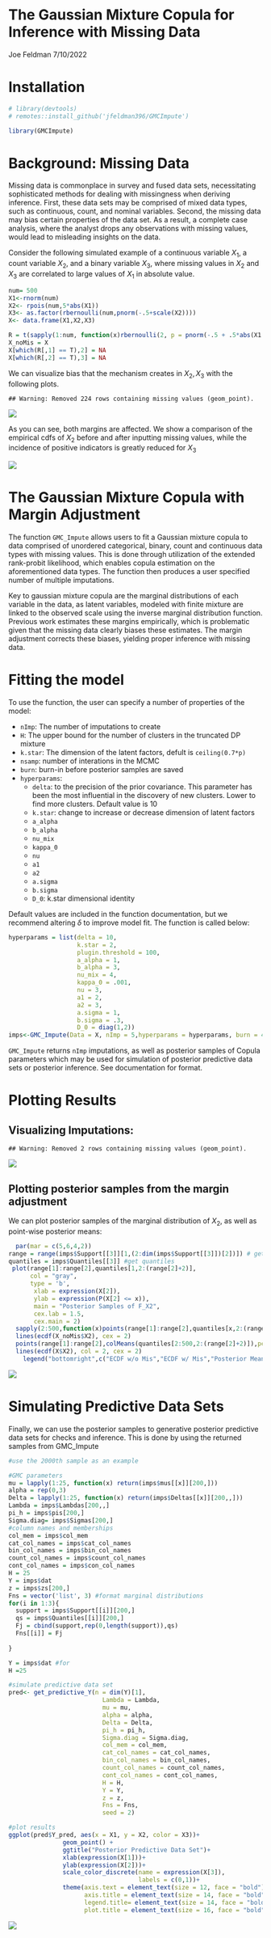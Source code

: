 The Gaussian Mixture Copula for Inference with Missing Data
================
Joe Feldman
7/10/2022

# Installation

``` r
# library(devtools)
# remotes::install_github('jfeldman396/GMCImpute')

library(GMCImpute)
```

# Background: Missing Data

Missing data is commonplace in survey and fused data sets, necessitating
sophisticated methods for dealing with missingness when deriving
inference. First, these data sets may be comprised of mixed data types,
such as continuous, count, and nominal variables. Second, the missing
data may bias certain properties of the data set. As a result, a
complete case analysis, where the analyst drops any observations with
missing values, would lead to misleading insights on the data.

Consider the following simulated example of a continuous variable
*X*<sub>1</sub>, a count variable *X*<sub>2</sub>, and a binary variable
*X*<sub>3</sub>, where missing values in *X*<sub>2</sub> and
*X*<sub>3</sub> are correlated to large values of *X*<sub>1</sub> in
absolute value.

``` r
num= 500
X1<-rnorm(num)
X2<- rpois(num,5*abs(X1))
X3<- as.factor(rbernoulli(num,pnorm(-.5+scale(X2))))
X<- data.frame(X1,X2,X3)

R = t(sapply(1:num, function(x)rbernoulli(2, p = pnorm(-.5 + .5*abs(X1[x]))))) # missingness mechanism
X_noMis = X
X[which(R[,1] == T),2] = NA
X[which(R[,2] == T),3] = NA
```

We can visualize bias that the mechanism creates in
*X*<sub>2</sub>, *X*<sub>3</sub> with the following plots.

    ## Warning: Removed 224 rows containing missing values (geom_point).

![](README_files/figure-gfm/unnamed-chunk-2-1.png)<!-- -->

As you can see, both margins are affected. We show a comparison of the
empirical cdfs of *X*<sub>2</sub> before and after inputting missing
values, while the incidence of positive indicators is greatly reduced
for *X*<sub>3</sub>

![](README_files/figure-gfm/unnamed-chunk-3-1.png)<!-- -->

# The Gaussian Mixture Copula with Margin Adjustment

The function `GMC_Impute` allows users to fit a Gaussian mixture copula
to data comprised of unordered categorical, binary, count and continuous
data types with missing values. This is done through utilization of the
extended rank-probit likelihood, which enables copula estimation on the
aforementioned data types. The function then produces a user specified
number of multiple imputations.

Key to gaussian mixture copula are the marginal distributions of each
variable in the data, as latent variables, modeled with finite mixture
are linked to the observed scale using the inverse marginal distribution
function. Previous work estimates these margins empirically, which is
problematic given that the missing data clearly biases these estimates.
The margin adjustment corrects these biases, yielding proper inference
with missing data.

# Fitting the model

To use the function, the user can specify a number of properties of the
model:

-   `nImp`: The number of imputations to create
-   `H`: The upper bound for the number of clusters in the truncated DP
    mixture
-   `k.star`: The dimension of the latent factors, defult is
    `ceiling(0.7*p)`
-   `nsamp`: number of interations in the MCMC
-   `burn`: burn-in before posterior samples are saved
-   `hyperparams`:
    -   `delta`: to the precision of the prior covariance. This
        parameter has been the most influential in the discovery of new
        clusters. Lower to find more clusters. Default value is 10
    -   `k.star`: change to increase or decrease dimension of latent
        factors
    -   `a_alpha`
    -   `b_alpha`
    -   `nu_mix`
    -   `kappa_0`
    -   `nu`
    -   `a1`
    -   `a2`
    -   `a.sigma`
    -   `b.sigma`
    -   `D_0`: k.star dimensional identity

Default values are included in the function documentation, but we
recommend altering *δ* to improve model fit. The function is called
below:

``` r
hyperparams = list(delta = 10,
                   k.star = 2,
                   plugin.threshold = 100,
                   a_alpha = 1,
                   b_alpha = 3,
                   nu_mix = 4,
                   kappa_0 = .001,
                   nu = 3,
                   a1 = 2,
                   a2 = 3,
                   a.sigma = 1,
                   b.sigma = .3,
                   D_0 = diag(1,2))
imps<-GMC_Impute(Data = X, nImp = 5,hyperparams = hyperparams, burn = 4500,nsamp = 5000, seed = 47)
```

`GMC_Impute` returns `nImp` imputations, as well as posterior samples of
Copula parameters which may be used for simulation of posterior
predictive data sets or posterior inference. See documentation for
format.

# Plotting Results

## Visualizing Imputations:

    ## Warning: Removed 2 rows containing missing values (geom_point).

![](README_files/figure-gfm/unnamed-chunk-4-1.png)<!-- -->

## Plotting posterior samples from the margin adjustment

We can plot posterior samples of the marginal distribution of
*X*<sub>2</sub>, as well as point-wise posterior means:

``` r
  par(mar = c(5,6,4,2))
range = range(imps$Support[[3]][1,(2:dim(imps$Support[[3]])[2])]) # get support
quantiles = imps$Quantiles[[3]] #get quantiles
 plot(range[1]:range[2],quantiles[1,2:(range[2]+2)],
      col = "gray",
      type = 'b',
       xlab = expression(X[2]),
       ylab = expression(P(X[2] <= x)),
       main = "Posterior Samples of F_X2",
       cex.lab = 1.5,
       cex.main = 2)
  sapply(2:500,function(x)points(range[1]:range[2],quantiles[x,2:(range[2]+2)], col ='gray', type = 'b'))
  lines(ecdf(X_noMis$X2), cex = 2)
  points(range[1]:range[2],colMeans(quantiles[2:500,2:(range[2]+2)]),pch =2, cex = 2)
  lines(ecdf(X$X2), col = 2, cex = 2)
    legend("bottomright",c("ECDF w/o Mis","ECDF w/ Mis","Posterior Mean"), pch = c(16,16,2),col = c(1,2,1),bty = 'n', cex = 1.3, text.font = 2)
```

![](README_files/figure-gfm/unnamed-chunk-5-1.png)<!-- -->

# Simulating Predictive Data Sets

Finally, we can use the posterior samples to generative posterior
predictive data sets for checks and inference. This is done by using the
returned samples from GMC\_Impute

``` r
#use the 2000th sample as an example

#GMC parameters
mu = lapply(1:25, function(x) return(imps$mus[[x]][200,]))
alpha = rep(0,3)
Delta = lapply(1:25, function(x) return(imps$Deltas[[x]][200,,]))
Lambda = imps$Lambdas[200,,]
pi_h = imps$pis[200,]
Sigma.diag= imps$Sigmas[200,]
#column names and memberships
col_mem = imps$col_mem
cat_col_names = imps$cat_col_names
bin_col_names = imps$bin_col_names
count_col_names = imps$count_col_names
cont_col_names = imps$con_col_names
H = 25
Y = imps$dat
z = imps$zs[200,]
Fns = vector('list', 3) #format marginal distributions
for(i in 1:3){
  support = imps$Support[[i]][200,]
  qs = imps$Quantiles[[i]][200,]
  Fj = cbind(support,rep(0,length(support)),qs)
  Fns[[i]] = Fj
  
}

Y = imps$dat #for 
H =25

#simulate predictive data set
pred<- get_predictive_Y(n = dim(Y)[1],
                          Lambda = Lambda,
                          mu = mu,
                          alpha = alpha,
                          Delta = Delta,
                          pi_h = pi_h,
                          Sigma.diag = Sigma.diag,
                          col_mem = col_mem,
                          cat_col_names = cat_col_names,
                          bin_col_names = bin_col_names, 
                          count_col_names = count_col_names,
                          cont_col_names = cont_col_names,
                          H = H,
                          Y = Y,
                          z = z,
                          Fns = Fns,
                          seed = 2)

#plot results
ggplot(pred$Y_pred, aes(x = X1, y = X2, color = X3))+
               geom_point() +
               ggtitle("Posterior Predictive Data Set")+
               xlab(expression(X[1]))+
               ylab(expression(X[2]))+
               scale_color_discrete(name = expression(X[3]),
                                    labels = c(0,1))+
               theme(axis.text = element_text(size = 12, face = "bold"),
                     axis.title = element_text(size = 14, face = "bold"),
                     legend.title= element_text(size = 14, face = "bold"),
                     plot.title = element_text(size = 16, face = "bold"))
```

![](README_files/figure-gfm/post%20pred-1.png)<!-- -->

